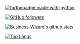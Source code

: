 [![forthebadge made-with-python](http://ForTheBadge.com/images/badges/made-with-python.svg)](https://www.python.org/)

[![GitHub followers](https://img.shields.io/github/followers/Business-Wizard.svg?style=social&label=Follow&maxAge=2592000)](https://github.com/Business-Wizard?tab=followers)

[![Business-Wizard's github stats](https://github-readme-stats.vercel.app/api?username=Business-Wizard&theme=blue-green)](https://github.com/anuraghazra/github-readme-stats)

[![Top Langs](https://github-readme-stats.vercel.app/api/top-langs/?username=Business-Wizard&theme=blue-green&layout=compact)](https://github.com/anuraghazra/github-readme-stats)


<!--
**Business-Wizard/Business-Wizard** is a ✨ _special_ ✨ repository because its `README.md` (this file) appears on your GitHub profile.

Here are some ideas to get you started:

- 🔭 I’m currently working on ...
- 🌱 I’m currently learning ...
- 👯 I’m looking to collaborate on ...
- 🤔 I’m looking for help with ...
- 💬 Ask me about ...
- 📫 How to reach me: ...
- 😄 Pronouns: ...
- ⚡ Fun fact: ...
-->
